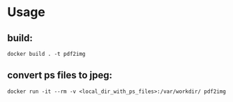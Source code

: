 # Usage

## build: 
```commandline
docker build . -t pdf2img
```

## convert ps files to jpeg:
```commandline
docker run -it --rm -v <local_dir_with_ps_files>:/var/workdir/ pdf2img
```